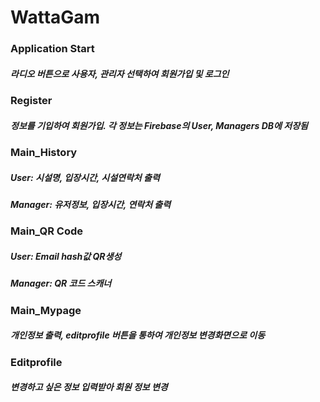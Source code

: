 # WattaGam

### Application Start

##### 라디오 버튼으로 사용자, 관리자 선택하여 회원가입 및 로그인



### Register

##### 정보를 기입하여 회원가입. 각 정보는 Firebase의 User, Managers DB에 저장됨



### Main_History

##### User: 시설명, 입장시간, 시설연락처 출력

##### Manager: 유저정보, 입장시간, 연락처 출력



### Main_QR Code

##### User: Email hash값 QR생성

##### Manager: QR 코드 스캐너



### Main_Mypage

##### 개인정보 출력, editprofile 버튼을 통하여 개인정보 변경화면으로 이동



### Editprofile

##### 변경하고 싶은 정보 입력받아 회원 정보 변경
